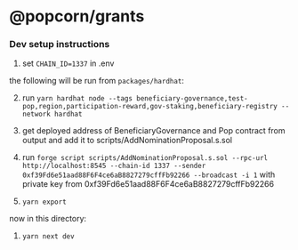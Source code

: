 # @popcorn/grants

### Dev setup instructions

1. set `CHAIN_ID=1337` in .env

the following will be run from `packages/hardhat`:

2. run `yarn hardhat node --tags beneficiary-governance,test-pop,region,participation-reward,gov-staking,beneficiary-registry --network hardhat`

3. get deployed address of BeneficiaryGovernance and Pop contract from output and add it to scripts/AddNominationProposal.s.sol

4. run `forge script scripts/AddNominationProposal.s.sol --rpc-url http://localhost:8545 --chain-id 1337 --sender 0xf39Fd6e51aad88F6F4ce6aB8827279cffFb92266 --broadcast -i 1` with private key from 0xf39Fd6e51aad88F6F4ce6aB8827279cffFb92266

5. `yarn export`

now in this directory:
1. `yarn next dev`




